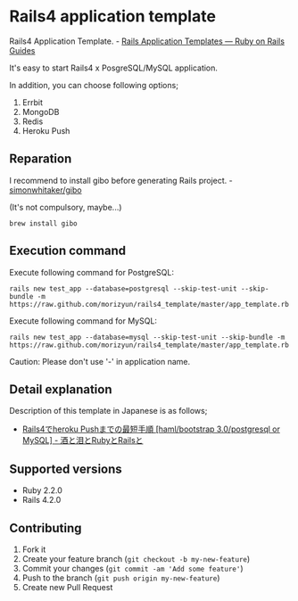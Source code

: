# Rails4 application template

Rails4 Application Template. - [Rails Application Templates — Ruby on Rails Guides](http://guides.rubyonrails.org/rails_application_templates.html)

It's easy to start Rails4 x PosgreSQL/MySQL application.

In addition, you can choose following options;

1) Errbit<br/>
2) MongoDB<br/>
3) Redis<br/>
4) Heroku Push<br/>

## Reparation

I recommend to install gibo before generating Rails project. - [simonwhitaker/gibo](https://github.com/simonwhitaker/gibo)

(It's not compulsory, maybe...)

    brew install gibo

## Execution command

Execute following command for PostgreSQL:

    rails new test_app --database=postgresql --skip-test-unit --skip-bundle -m https://raw.github.com/morizyun/rails4_template/master/app_template.rb

Execute following command for MySQL:

    rails new test_app --database=mysql --skip-test-unit --skip-bundle -m https://raw.github.com/morizyun/rails4_template/master/app_template.rb

Caution: Please don't use '-' in application name.

## Detail explanation

Description of this template in Japanese is as follows;

- [Rails4でheroku Pushまでの最短手順 [haml/bootstrap 3.0/postgresql or MySQL] - 酒と泪とRubyとRailsと](http://morizyun.github.io/blog/heroku-rails4-postgresql-introduction/)

## Supported versions

- Ruby 2.2.0
- Rails 4.2.0

## Contributing

1. Fork it
2. Create your feature branch (`git checkout -b my-new-feature`)
3. Commit your changes (`git commit -am 'Add some feature'`)
4. Push to the branch (`git push origin my-new-feature`)
5. Create new Pull Request

